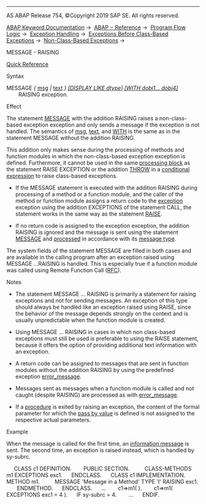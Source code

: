   

* * *

AS ABAP Release 754, ©Copyright 2019 SAP SE. All rights reserved.

[ABAP Keyword Documentation](https://help.sap.com/doc/abapdocu_754_index_htm/7.54/en-US/abenabap.htm) →  [ABAP − Reference](https://help.sap.com/doc/abapdocu_754_index_htm/7.54/en-US/abenabap_reference.htm) →  [Program Flow Logic](https://help.sap.com/doc/abapdocu_754_index_htm/7.54/en-US/abenabap_flow_logic.htm) →  [Exception Handling](https://help.sap.com/doc/abapdocu_754_index_htm/7.54/en-US/abenabap_exceptions.htm) →  [Exceptions Before Class-Based Exceptions](https://help.sap.com/doc/abapdocu_754_index_htm/7.54/en-US/abenexceptions_pre_610.htm) →  [Non-Class-Based Exceptions](https://help.sap.com/doc/abapdocu_754_index_htm/7.54/en-US/abenexceptions_non_class.htm) → 

MESSAGE - RAISING

[Quick Reference](https://help.sap.com/doc/abapdocu_754_index_htm/7.54/en-US/abapmessage_shortref.htm)

Syntax

MESSAGE *{* [msg](https://help.sap.com/doc/abapdocu_754_index_htm/7.54/en-US/abapmessage_msg.htm) *|* [text](https://help.sap.com/doc/abapdocu_754_index_htm/7.54/en-US/abapmessage_text.htm) *}* [*\[*DISPLAY LIKE dtype*\]*](https://help.sap.com/doc/abapdocu_754_index_htm/7.54/en-US/abapmessage.htm) [*\[*WITH dobj1... dobj4*\]*](https://help.sap.com/doc/abapdocu_754_index_htm/7.54/en-US/abapmessage.htm)
        RAISING exception.

Effect

The statement [MESSAGE](https://help.sap.com/doc/abapdocu_754_index_htm/7.54/en-US/abapmessage.htm) with the addition RAISING raises a non-class-based exception exception and only sends a message if the exception is not handled. The semantics of [msg](https://help.sap.com/doc/abapdocu_754_index_htm/7.54/en-US/abapmessage_msg.htm), [text](https://help.sap.com/doc/abapdocu_754_index_htm/7.54/en-US/abapmessage_text.htm), and [WITH](https://help.sap.com/doc/abapdocu_754_index_htm/7.54/en-US/abapmessage.htm) is the same as in the statement MESSAGE without the addition RAISING.

This addition only makes sense during the processing of methods and function modules in which the non-class-based exception exception is defined. Furthermore, it cannot be used in the same [processing block](https://help.sap.com/doc/abapdocu_754_index_htm/7.54/en-US/abenprocessing_block_glosry.htm "Glossary Entry") as the statement RAISE EXCEPTION or the addition [THROW](https://help.sap.com/doc/abapdocu_754_index_htm/7.54/en-US/abenconditional_expression_result.htm) in a [conditional expression](https://help.sap.com/doc/abapdocu_754_index_htm/7.54/en-US/abenconditional_expressions.htm) to raise class-based exceptions.

-   If the MESSAGE statement is executed with the addition RAISING during processing of a method or a function module, and the caller of the method or function module assigns a return code to the [exception](https://help.sap.com/doc/abapdocu_754_index_htm/7.54/en-US/abenexceptions_non_class.htm) exception using the addition EXCEPTIONS of the statement CALL, the statement works in the same way as the statement [RAISE](https://help.sap.com/doc/abapdocu_754_index_htm/7.54/en-US/abapraise_exception.htm).
    
-   If no return code is assigned to the exception exception, the addition RAISING is ignored and the message is sent using the statement [MESSAGE](https://help.sap.com/doc/abapdocu_754_index_htm/7.54/en-US/abapmessage.htm) and [processed](https://help.sap.com/doc/abapdocu_754_index_htm/7.54/en-US/abenabap_messages_types.htm) in accordance with its [message type](https://help.sap.com/doc/abapdocu_754_index_htm/7.54/en-US/abenmessage_type_glosry.htm "Glossary Entry").
    

The system fields of the statement MESSAGE are filled in both cases and are available in the calling program after an exception raised using MESSAGE ...RAISING is handled. This is especially true if a function module was called using Remote Function Call ([RFC](https://help.sap.com/doc/abapdocu_754_index_htm/7.54/en-US/abenremote_function_call_glosry.htm "Glossary Entry")).

Notes

-   The statement MESSAGE ... RAISING is primarily a statement for raising exceptions and not for sending messages. An exception of this type should always be handled like an exception raised using RAISE, since the behavior of the message depends strongly on the context and is usually unpredictable when the function module is created.
    
-   Using MESSAGE ... RAISING in cases in which non class-based exceptions must still be used is preferable to using the RAISE statement, because it offers the option of providing additional text information with an exception.
    
-   A return code can be assigned to messages that are sent in function modules without the addition RAISING by using the predefined exception [error\_message](https://help.sap.com/doc/abapdocu_754_index_htm/7.54/en-US/abapcall_function_parameter.htm).
    
-   Messages sent as messages when a function module is called and not caught (despite RAISING) are processed as with [error\_message](https://help.sap.com/doc/abapdocu_754_index_htm/7.54/en-US/abapcall_function_parameter.htm).
    
-   If a [procedure](https://help.sap.com/doc/abapdocu_754_index_htm/7.54/en-US/abenprocedure_glosry.htm "Glossary Entry") is exited by raising an exception, the content of the formal parameter for which the [pass by value](https://help.sap.com/doc/abapdocu_754_index_htm/7.54/en-US/abenpass_by_value_glosry.htm "Glossary Entry") is defined is not assigned to the respective actual parameters.
    

Example

When the message is called for the first time, an [information message](https://help.sap.com/doc/abapdocu_754_index_htm/7.54/en-US/abeninformation_message_glosry.htm "Glossary Entry") is sent. The second time, an exception is raised instead, which is handled by sy-subrc.

     CLASS c1 DEFINITION.
       PUBLIC SECTION.
         CLASS-METHODS m1 EXCEPTIONS exc1.
     ENDCLASS.
     CLASS c1 IMPLEMENTATION.
       METHOD m1.
         MESSAGE 'Message in a Method' TYPE 'I' RAISING exc1.
       ENDMETHOD.
     ENDCLASS.
     ...
       c1=>m1( ).
       c1=>m1( EXCEPTIONS exc1 = 4 ).
     IF sy-subrc = 4.
       ...
     ENDIF.